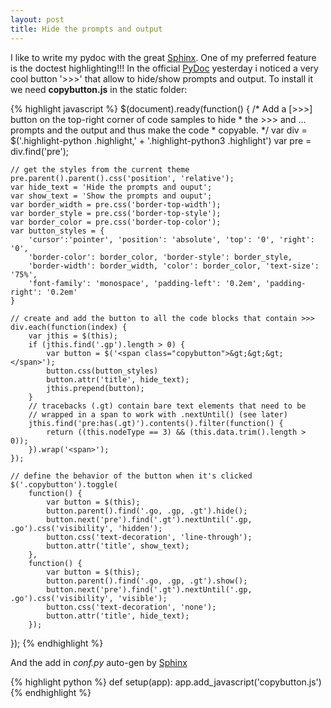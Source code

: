 ```yaml
---
layout: post
title: Hide the prompts and output
---
```


I like to write my pydoc with the great [Sphinx]. One of my preferred feature is the doctest highlighting!!!
In the official [PyDoc] yesterday i noticed a very cool button '>>>' that allow to hide/show prompts and output.
To install it we need  **copybutton.js** in the static folder:

{% highlight javascript %}
$(document).ready(function() {
    /* Add a [>>>] button on the top-right corner of code samples to hide
     * the >>> and ... prompts and the output and thus make the code
     * copyable. */
    var div = $('.highlight-python .highlight,' +
                '.highlight-python3 .highlight')
    var pre = div.find('pre');

    // get the styles from the current theme
    pre.parent().parent().css('position', 'relative');
    var hide_text = 'Hide the prompts and ouput';
    var show_text = 'Show the prompts and ouput';
    var border_width = pre.css('border-top-width');
    var border_style = pre.css('border-top-style');
    var border_color = pre.css('border-top-color');
    var button_styles = {
        'cursor':'pointer', 'position': 'absolute', 'top': '0', 'right': '0',
        'border-color': border_color, 'border-style': border_style,
        'border-width': border_width, 'color': border_color, 'text-size': '75%',
        'font-family': 'monospace', 'padding-left': '0.2em', 'padding-right': '0.2em'
    }

    // create and add the button to all the code blocks that contain >>>
    div.each(function(index) {
        var jthis = $(this);
        if (jthis.find('.gp').length > 0) {
            var button = $('<span class="copybutton">&gt;&gt;&gt;</span>');
            button.css(button_styles)
            button.attr('title', hide_text);
            jthis.prepend(button);
        }
        // tracebacks (.gt) contain bare text elements that need to be
        // wrapped in a span to work with .nextUntil() (see later)
        jthis.find('pre:has(.gt)').contents().filter(function() {
            return ((this.nodeType == 3) && (this.data.trim().length > 0));
        }).wrap('<span>');
    });

    // define the behavior of the button when it's clicked
    $('.copybutton').toggle(
        function() {
            var button = $(this);
            button.parent().find('.go, .gp, .gt').hide();
            button.next('pre').find('.gt').nextUntil('.gp, .go').css('visibility', 'hidden');
            button.css('text-decoration', 'line-through');
            button.attr('title', show_text);
        },
        function() {
            var button = $(this);
            button.parent().find('.go, .gp, .gt').show();
            button.next('pre').find('.gt').nextUntil('.gp, .go').css('visibility', 'visible');
            button.css('text-decoration', 'none');
            button.attr('title', hide_text);
        });
});
{% endhighlight %}

And the add in *conf.py* auto-gen by [Sphinx]

{% highlight python %}
def setup(app):
    app.add_javascript('copybutton.js')
{% endhighlight %}

[Sphinx]: http://sphinx.pocoo.org/ 
[PyDoc]: http://docs.python.org/
